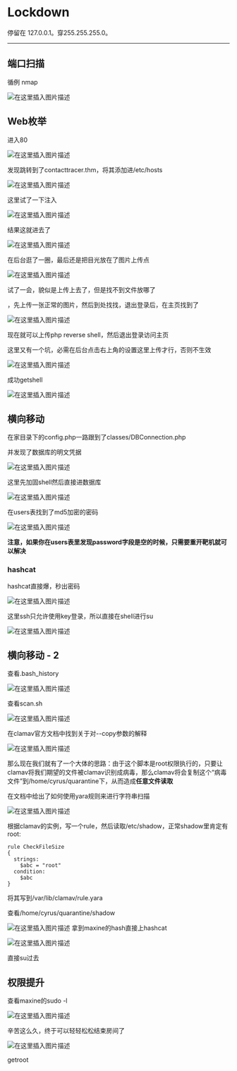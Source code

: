 # Lockdown

停留在 127.0.0.1。穿255.255.255.0。

---

## 端口扫描

循例 nmap

![在这里插入图片描述](https://img-blog.csdnimg.cn/269da10a2a9f49ae8178cefd34e5fec7.png)

## Web枚举

进入80

![在这里插入图片描述](https://img-blog.csdnimg.cn/ea1b3e6cffda4dbf9cefa9b3a7d021c9.png)

发现跳转到了contacttracer.thm，将其添加进/etc/hosts

![在这里插入图片描述](https://img-blog.csdnimg.cn/eef893339e3a40c58f8e7c638aed2768.png)

这里试了一下注入

![在这里插入图片描述](https://img-blog.csdnimg.cn/43ebd3f7ca4940d8875a3c77c8d33c11.png)

结果这就进去了

![在这里插入图片描述](https://img-blog.csdnimg.cn/38669c5a0efd480ab3aaad1fa8df62e3.png)

在后台逛了一圈，最后还是把目光放在了图片上传点

![在这里插入图片描述](https://img-blog.csdnimg.cn/ef0afd5716e942818db450ce01cabb63.png)

试了一会，貌似是上传上去了，但是找不到文件放哪了

，先上传一张正常的图片，然后到处找找，退出登录后，在主页找到了

![在这里插入图片描述](https://img-blog.csdnimg.cn/c9574d8bab7f433499cacff1e72d4b2b.png)

现在就可以上传php reverse shell，然后退出登录访问主页

这里又有一个坑，必需在后台点击右上角的设置这里上传才行，否则不生效

![在这里插入图片描述](https://img-blog.csdnimg.cn/aec3ebf16a7348a7bb51e25ce71d4b48.png)

成功getshell

![在这里插入图片描述](https://img-blog.csdnimg.cn/6c9b49baaa5347c89374b1dcbca1aa13.png)

## 横向移动

在家目录下的config.php一路跟到了classes/DBConnection.php

并发现了数据库的明文凭据

![在这里插入图片描述](https://img-blog.csdnimg.cn/6920b35771f647a9b2272ea460d4a01a.png)

这里先加固shell然后直接进数据库

![在这里插入图片描述](https://img-blog.csdnimg.cn/febdbf3069794cd292b7c58ef6041289.png)

在users表找到了md5加密的密码

![在这里插入图片描述](https://img-blog.csdnimg.cn/f7e50c5239e54781bf82bdefbc6d489e.png)

**注意，如果你在users表里发现password字段是空的时候，只需要重开靶机就可以解决**

### hashcat

hashcat直接爆，秒出密码

![在这里插入图片描述](https://img-blog.csdnimg.cn/b9ecb56ffaa0406fbb841186422fb6fb.png)

这里ssh只允许使用key登录，所以直接在shell进行su

![在这里插入图片描述](https://img-blog.csdnimg.cn/4ef43768e86142adbde4d25e489ad7cb.png)

## 横向移动 - 2

查看.bash_history

![在这里插入图片描述](https://img-blog.csdnimg.cn/ad630dc964de4436966bc71334663c20.png)

查看scan.sh

![在这里插入图片描述](https://img-blog.csdnimg.cn/324470aad2754b16bd5dc6d026138bb5.png)

在clamav官方文档中找到关于对--copy参数的解释

![在这里插入图片描述](https://img-blog.csdnimg.cn/2ed092f3b4094b6292eb2fab7610faa7.png)

那么现在我们就有了一个大体的思路：由于这个脚本是root权限执行的，只要让clamav将我们期望的文件被clamav识别成病毒，那么clamav将会复制这个“病毒文件”到/home/cyrus/quarantine下，从而造成**任意文件读取**

在文档中给出了如何使用yara规则来进行字符串扫描

![在这里插入图片描述](https://img-blog.csdnimg.cn/ca05a7b453a3408ab7785a7946380729.png)

根据clamav的实例，写一个rule，然后读取/etc/shadow，正常shadow里肯定有root:

	rule CheckFileSize
	{
	  strings:
	    $abc = "root"
	  condition:
	    $abc
	}

将其写到/var/lib/clamav/rule.yara

查看/home/cyrus/quarantine/shadow

![在这里插入图片描述](https://img-blog.csdnimg.cn/35b6ce0c6bd64c23bd51c5a42db69f3f.png)
拿到maxine的hash直接上hashcat

![在这里插入图片描述](https://img-blog.csdnimg.cn/c94fd655151b4e38a19f5ce9697f234b.png)

直接su过去


## 权限提升

查看maxine的sudo -l

![在这里插入图片描述](https://img-blog.csdnimg.cn/fae1baa998ce4f29be328f4a749f0856.png)

辛苦这么久，终于可以轻轻松松结束房间了

![在这里插入图片描述](https://img-blog.csdnimg.cn/34f925dfe79246a4aa8bcaa8856e6054.png)

getroot
